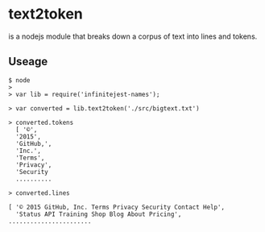 # text2token
is a nodejs module that breaks down a corpus of text into lines and tokens.

## Useage
```
$ node
> 
> var lib = require('infinitejest-names');

> var converted = lib.text2token('./src/bigtext.txt')

> converted.tokens
  [ '©',
  '2015',
  'GitHub,',
  'Inc.',
  'Terms',
  'Privacy',
  'Security
  ..........

> converted.lines

[ '© 2015 GitHub, Inc. Terms Privacy Security Contact Help',
  'Status API Training Shop Blog About Pricing',
.......................
```